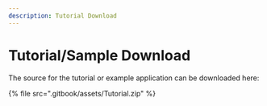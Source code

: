 ```yaml
---
description: Tutorial Download
---
```


# Tutorial/Sample Download

The source for the tutorial or example application can be downloaded here:

{% file src=".gitbook/assets/Tutorial.zip" %}

